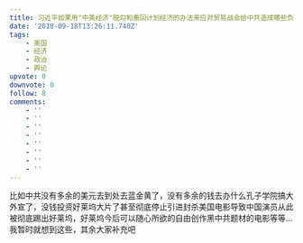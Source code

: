 ```yaml
---
title: 习近平如果用"中美经济"脱勾和重回计划经济的办法来应对贸易战会给中共造成哪些负面后果？
date: '2018-09-18T13:26:11.740Z'
tags:
    - 美国
    - 经济
    - 政治
    - 舆论
upvote: 0
downvote: 0
follow: 8
comments:
    - ''
    - ''
    - ''
    - ''
    - ''
    - ''
    - ''
    - ''
---
```


比如中共没有多余的美元去到处去蓝金黄了，没有多余的钱去办什么孔子学院搞大外宣了，没钱投资好莱坞大片了甚至彻底停止引进封杀美国电影导致中国演员从此被彻底踢出好莱坞，好莱坞今后可以随心所欲的自由创作黑中共题材的电影等等…我暂时就想到这些，其余大家补充吧

